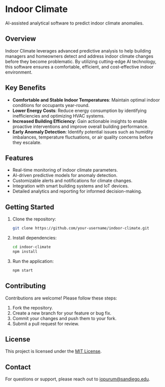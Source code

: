 # Indoor Climate

AI-assisted analytical software to predict indoor climate anomalies.

## Overview

Indoor Climate leverages advanced predictive analysis to help building managers and homeowners detect and address indoor climate changes before they become problematic. By utilizing cutting-edge AI technology, this software ensures a comfortable, efficient, and cost-effective indoor environment.

## Key Benefits

- **Comfortable and Stable Indoor Temperatures**: Maintain optimal indoor conditions for occupants year-round.
- **Lower Energy Costs**: Reduce energy consumption by identifying inefficiencies and optimizing HVAC systems.
- **Increased Building Efficiency**: Gain actionable insights to enable proactive interventions and improve overall building performance.
- **Early Anomaly Detection**: Identify potential issues such as humidity imbalances, temperature fluctuations, or air quality concerns before they escalate.

## Features

- Real-time monitoring of indoor climate parameters.
- AI-driven predictive models for anomaly detection.
- Customizable alerts and notifications for climate changes.
- Integration with smart building systems and IoT devices.
- Detailed analytics and reporting for informed decision-making.

## Getting Started

1. Clone the repository:
   ```bash
   git clone https://github.com/your-username/indoor-climate.git
   ```
2. Install dependencies:
   ```bash
   cd indoor-climate
   npm install
   ```
3. Run the application:
   ```bash
   npm start
   ```

## Contributing

Contributions are welcome! Please follow these steps:

1. Fork the repository.
2. Create a new branch for your feature or bug fix.
3. Commit your changes and push them to your fork.
4. Submit a pull request for review.

## License

This project is licensed under the [MIT License](LICENSE).

## Contact

For questions or support, please reach out to [iopurum@sandiego.edu](mailto:iopurum@sandiego.edu).
